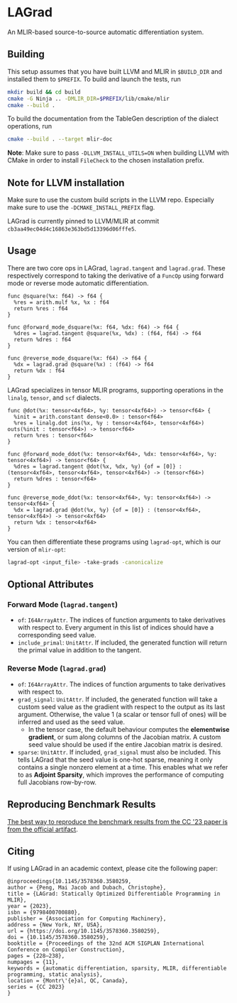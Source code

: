 # LAGrad

An MLIR-based source-to-source automatic differentiation system.

## Building

This setup assumes that you have built LLVM and MLIR in `$BUILD_DIR` and installed them to `$PREFIX`. To build and launch the tests, run
```sh
mkdir build && cd build
cmake -G Ninja .. -DMLIR_DIR=$PREFIX/lib/cmake/mlir
cmake --build .
```
To build the documentation from the TableGen description of the dialect operations, run
```sh
cmake --build . --target mlir-doc
```
**Note**: Make sure to pass `-DLLVM_INSTALL_UTILS=ON` when building LLVM with CMake in order to install `FileCheck` to the chosen installation prefix.

## Note for LLVM installation

Make sure to use the custom build scripts in the LLVM repo. Especially make sure to use the `-DCMAKE_INSTALL_PREFIX` flag.

LAGrad is currently pinned to LLVM/MLIR at commit `cb3aa49ec04d4c16863e363bd5d13396d06fffe5`.

## Usage
There are two core ops in LAGrad, `lagrad.tangent` and `lagrad.grad`.
These respectively correspond to taking the derivative of a `FuncOp` using forward mode or reverse mode automatic differentiation.

```mlir
func @square(%x: f64) -> f64 {
  %res = arith.mulf %x, %x : f64
  return %res : f64
}

func @forward_mode_dsquare(%x: f64, %dx: f64) -> f64 {
  %dres = lagrad.tangent @square(%x, %dx) : (f64, f64) -> f64
  return %dres : f64
}

func @reverse_mode_dsquare(%x: f64) -> f64 {
  %dx = lagrad.grad @square(%x) : (f64) -> f64
  return %dx : f64
}
```

LAGrad specializes in tensor MLIR programs, supporting operations in the `linalg`, `tensor`, and `scf` dialects.
```mlir
func @dot(%x: tensor<4xf64>, %y: tensor<4xf64>) -> tensor<f64> {
  %init = arith.constant dense<0.0> : tensor<f64>
  %res = linalg.dot ins(%x, %y : tensor<4xf64>, tensor<4xf64>) outs(%init : tensor<f64>) -> tensor<f64>
  return %res : tensor<f64>
}

func @forward_mode_ddot(%x: tensor<4xf64>, %dx: tensor<4xf64>, %y: tensor<4xf64>) -> tensor<f64> {
  %dres = lagrad.tangent @dot(%x, %dx, %y) {of = [0]} : (tensor<4xf64>, tensor<4xf64>, tensor<4xf64>) -> (tensor<f64>)
  return %dres : tensor<f64>
}

func @reverse_mode_ddot(%x: tensor<4xf64>, %y: tensor<4xf64>) -> tensor<4xf64> {
  %dx = lagrad.grad @dot(%x, %y) {of = [0]} : (tensor<4xf64>, tensor<4xf64>) -> tensor<4xf64>
  return %dx : tensor<4xf64>
}
```

You can then differentiate these programs using `lagrad-opt`, which is our version of `mlir-opt`:
```sh
lagrad-opt <input_file> -take-grads -canonicalize
```

## Optional Attributes
### Forward Mode (`lagrad.tangent`)
- `of`: `I64ArrayAttr`. The indices of function arguments to take derivatives with respect to. Every argument in this list of indices should have a corresponding seed value.
- `include_primal`: `UnitAttr`. If included, the generated function will return the primal value in addition to the tangent.

### Reverse Mode (`lagrad.grad`)
- `of`: `I64ArrayAttr`. The indices of function arguments to take derivatives with respect to.
- `grad_signal`: `UnitAttr`. If included, the generated function will take a custom seed value as the gradient with respect to the output as its last argument. Otherwise, the value 1 (a scalar or tensor full of ones) will be inferred and used as the seed value.
  - In the tensor case, the default behaviour computes the **elementwise gradient**, or sum along columns of the Jacobian matrix. A custom seed value should be used if the entire Jacobian matrix is desired.
- `sparse`: `UnitAttr`. If included, `grad_signal` must also be included. This tells LAGrad that the seed value is one-hot sparse, meaning it only contains a single nonzero element at a time. This enables what we refer to as **Adjoint Sparsity**, which improves the performance of computing full Jacobians row-by-row.

## Reproducing Benchmark Results
[The best way to reproduce the benchmark results from the CC '23 paper is from the official artifact](https://doi.org/10.6084/m9.figshare.21964787.v1).

## Citing
If using LAGrad in an academic context, please cite the following paper:
```
@inproceedings{10.1145/3578360.3580259,
author = {Peng, Mai Jacob and Dubach, Christophe},
title = {LAGrad: Statically Optimized Differentiable Programming in MLIR},
year = {2023},
isbn = {9798400700880},
publisher = {Association for Computing Machinery},
address = {New York, NY, USA},
url = {https://doi.org/10.1145/3578360.3580259},
doi = {10.1145/3578360.3580259},
booktitle = {Proceedings of the 32nd ACM SIGPLAN International Conference on Compiler Construction},
pages = {228–238},
numpages = {11},
keywords = {automatic differentiation, sparsity, MLIR, differentiable programming, static analysis},
location = {Montr\'{e}al, QC, Canada},
series = {CC 2023}
}
```
